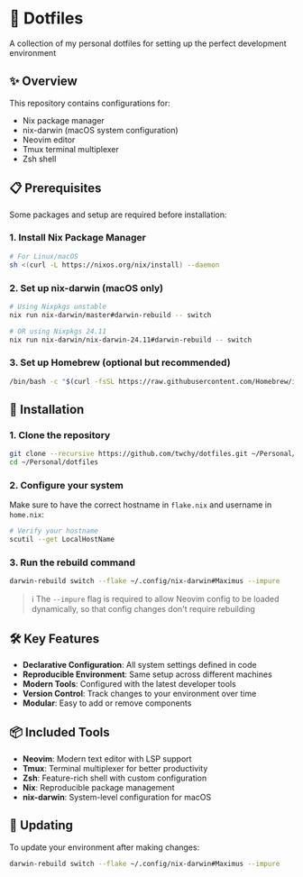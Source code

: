 # 🔧 Dotfiles

A collection of my personal dotfiles for setting up the perfect development environment

## ✨ Overview

This repository contains configurations for:
- Nix package manager
- nix-darwin (macOS system configuration)
- Neovim editor
- Tmux terminal multiplexer
- Zsh shell

## 📋 Prerequisites

Some packages and setup are required before installation:

### 1. Install Nix Package Manager

```bash
# For Linux/macOS
sh <(curl -L https://nixos.org/nix/install) --daemon
```

### 2. Set up nix-darwin (macOS only)

```bash
# Using Nixpkgs unstable
nix run nix-darwin/master#darwin-rebuild -- switch

# OR using Nixpkgs 24.11
nix run nix-darwin/nix-darwin-24.11#darwin-rebuild -- switch
```

### 3. Set up Homebrew (optional but recommended)

```bash
/bin/bash -c "$(curl -fsSL https://raw.githubusercontent.com/Homebrew/install/HEAD/install.sh)"
```

## 🚀 Installation

### 1. Clone the repository

```bash
git clone --recursive https://github.com/twchy/dotfiles.git ~/Personal/dotfiles
cd ~/Personal/dotfiles
```

### 2. Configure your system

Make sure to have the correct hostname in `flake.nix` and username in `home.nix`:

```bash
# Verify your hostname
scutil --get LocalHostName
```

### 3. Run the rebuild command

```bash
darwin-rebuild switch --flake ~/.config/nix-darwin#Maximus --impure
```

> ℹ️ The `--impure` flag is required to allow Neovim config to be loaded dynamically, so that config changes don't require rebuilding

## 🛠️ Key Features

- **Declarative Configuration**: All system settings defined in code
- **Reproducible Environment**: Same setup across different machines
- **Modern Tools**: Configured with the latest developer tools
- **Version Control**: Track changes to your environment over time
- **Modular**: Easy to add or remove components

## 📦 Included Tools

- **Neovim**: Modern text editor with LSP support
- **Tmux**: Terminal multiplexer for better productivity
- **Zsh**: Feature-rich shell with custom configuration
- **Nix**: Reproducible package management
- **nix-darwin**: System-level configuration for macOS

## 🔄 Updating

To update your environment after making changes:

```bash
darwin-rebuild switch --flake ~/.config/nix-darwin#Maximus --impure
```

